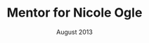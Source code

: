 ---
title: "Mentor for Nicole Ogle"
collection: mentoring
type: "University of Alabama at Birmingham undergraduate student"
permalink: /mentoring/nicoleogle
date: August 2013
date2: September 2014
current: Registered nurse (RN) at St. Vincent’s Hospital, Birmingham, AL
---